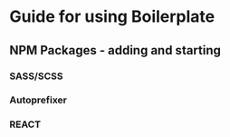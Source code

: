 # Guide for using Boilerplate

## NPM Packages - adding and starting

### SASS/SCSS

### Autoprefixer

### REACT
